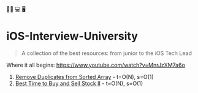 
📱📲 💻 🖥

# iOS-Interview-University  
> A collection of the best resources: from junior to the iOS Tech Lead

Where it all begins: https://www.youtube.com/watch?v=MnrJzXM7a6o

1. [Remove Duplicates from Sorted Array](https://github.com/burhanaras/iOS-Interview-University/blob/main/Top%20Interview%20Questions/001_Remove%20Duplicates%20from%20Sorted%20Array.playground/Contents.swift) - t=O(N), s=O(1)
2. [Best Time to Buy and Sell Stock II](https://github.com/burhanaras/iOS-Interview-University/blob/main/Top%20Interview%20Questions/002_Best%20Time%20to%20Buy%20and%20Sell%20Stock%20II.playground/Contents.swift) - t=O(N), s=O(1)
